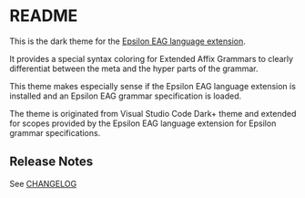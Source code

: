 # README

This is the dark theme for the [Epsilon EAG language extension](https://link).

It provides a special syntax coloring for Extended Affix Grammars to clearly differentiat between the meta and the hyper parts of the grammar.

This theme makes especially sense if the Epsilon EAG language extension is installed and an Epsilon EAG grammar specification is loaded.

The theme is originated from Visual Studio Code Dark+ theme and extended for scopes provided by the Epsilon EAG language extension for Epsilon grammar specifications.

## Release Notes

See [CHANGELOG](vscode-dark-theme-extension/CHANGELOG.md)